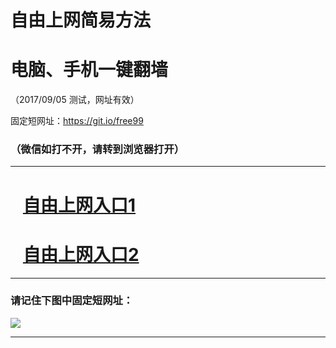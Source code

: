 ﻿# 自由上网简易方法

# 电脑、手机一键翻墙

（2017/09/05 测试，网址有效）

固定短网址：https://git.io/free99

### （微信如打不开，请转到浏览器打开）


***





# &nbsp;&nbsp; <a href="http://ft89003338.fwq-tz1001.xyz/fwqtz01.html?t=090500110491 " target="_blank">自由上网入口1</a>
# &nbsp;&nbsp; <a href="http://ft1173215108.fwq-tz1002.xyz/fwqtz02.html?t=09050018052 " target="_blank">自由上网入口2</a>
***

### 请记住下图中固定短网址：

<img src="https://s3-us-west-2.amazonaws.com/fwq-1001/yjfq-20170905okok.png" /> 


***

